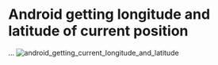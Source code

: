# Android getting longitude and latitude of current position
...
![android_getting_current_longitude_and_latitude](https://user-images.githubusercontent.com/16924166/30772733-47766c9e-a07b-11e7-8cc8-198015aecfd4.png)
